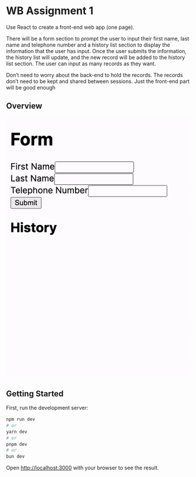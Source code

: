 # WB Assignment 1
Use React to create a front-end web app (one page).

There will be a form section to prompt the user to input their first name, last name and telephone number and a history list section to display the information that the user has input. Once the user submits the information, the history list will update, and the new record will be added to the history list section. The user can input as many records as they want.

Don’t need to worry about the back-end to hold the records. The records don’t need to be kept and shared between sessions. Just the front-end part will be good enough
## Overview
![Overview](https://github.com/LingJason/Assignment1_WM/blob/main/public/assignment1.gif)


## Getting Started

First, run the development server:

```bash
npm run dev
# or
yarn dev
# or
pnpm dev
# or
bun dev
```

Open [http://localhost:3000](http://localhost:3000) with your browser to see the result.
